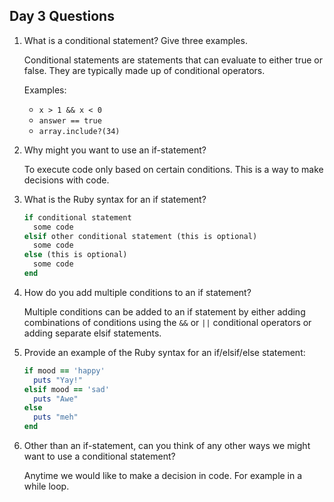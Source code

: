 ## Day 3 Questions

1. What is a conditional statement? Give three examples.

    Conditional statements are statements that can evaluate to either true or false. They are typically made up of conditional operators.

    Examples:
    - `x > 1 && x < 0`
    - `answer == true`
    - `array.include?(34)`

1. Why might you want to use an if-statement?

    To execute code only based on certain conditions. This is a way to make decisions with code.

1. What is the Ruby syntax for an if statement?

    ```ruby
    if conditional statement
      some code
    elsif other conditional statement (this is optional)
      some code
    else (this is optional)
      some code
    end
    ```

1. How do you add multiple conditions to an if statement?

    Multiple conditions can be added to an if statement by either adding combinations of conditions using the `&&` or `||` conditional operators or adding separate elsif statements.

1. Provide an example of the Ruby syntax for an if/elsif/else statement:

    ```ruby
    if mood == 'happy'
      puts "Yay!"
    elsif mood == 'sad'
      puts "Awe"
    else
      puts "meh"
    end
    ```

1. Other than an if-statement, can you think of any other ways we might want to use a conditional statement?

    Anytime we would like to make a decision in code. For example in a while loop.
